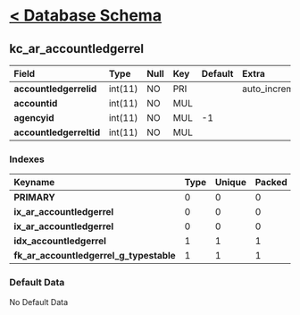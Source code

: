 # [< Database Schema](DatabaseSchema.md) #

## kc\_ar\_accountledgerrel ##
| **Field** | Type | Null | Key | Default | Extra | Comment |
|:----------|:-----|:-----|:----|:--------|:------|:--------|
| **accountledgerrelid** | int(11) | NO   | PRI |         | auto\_increment |         |
| **accountid** | int(11) | NO   | MUL |         |       |         |
| **agencyid** | int(11) | NO   | MUL | -1      |       |         |
| **accountledgerreltid** | int(11) | NO   | MUL |         |       |         |


### Indexes ###
| **Keyname** | Type | Unique | Packed | Column | Seq | Cardinality | Collation | Null | Comment |
|:------------|:-----|:-------|:-------|:-------|:----|:------------|:----------|:-----|:--------|
| **PRIMARY** | 0    | 0      | 0      | accountledgerrelid | 1   | 0           | A         | 0    | 0       |
| **ix\_ar\_accountledgerrel** | 0    | 0      | 0      | accountid | 1   |             | A         | 0    | 0       |
| **ix\_ar\_accountledgerrel** | 0    | 0      | 0      | agencyid | 2   | 0           | A         | 0    | 0       |
| **idx\_accountledgerrel** | 1    | 1      | 1      | agencyid | 1   |             | A         | 1    | 1       |
| **fk\_ar\_accountledgerrel\_g\_typestable** | 1    | 1      | 1      | accountledgerreltid | 1   |             | A         | 1    | 1       |


### Default Data ###
No Default Data